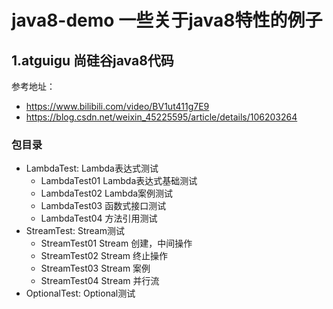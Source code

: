 # java8-demo 一些关于java8特性的例子
## 1.atguigu 尚硅谷java8代码
参考地址：
- https://www.bilibili.com/video/BV1ut411g7E9
- https://blog.csdn.net/weixin_45225595/article/details/106203264

### 包目录
- LambdaTest: Lambda表达式测试
    - LambdaTest01  Lambda表达式基础测试
    - LambdaTest02  Lambda案例测试
    - LambdaTest03  函数式接口测试
    - LambdaTest04  方法引用测试
- StreamTest: Stream测试
    - StreamTest01  Stream 创建，中间操作
    - StreamTest02  Stream 终止操作
    - StreamTest03  Stream 案例
    - StreamTest04  Stream 并行流
- OptionalTest: Optional测试


